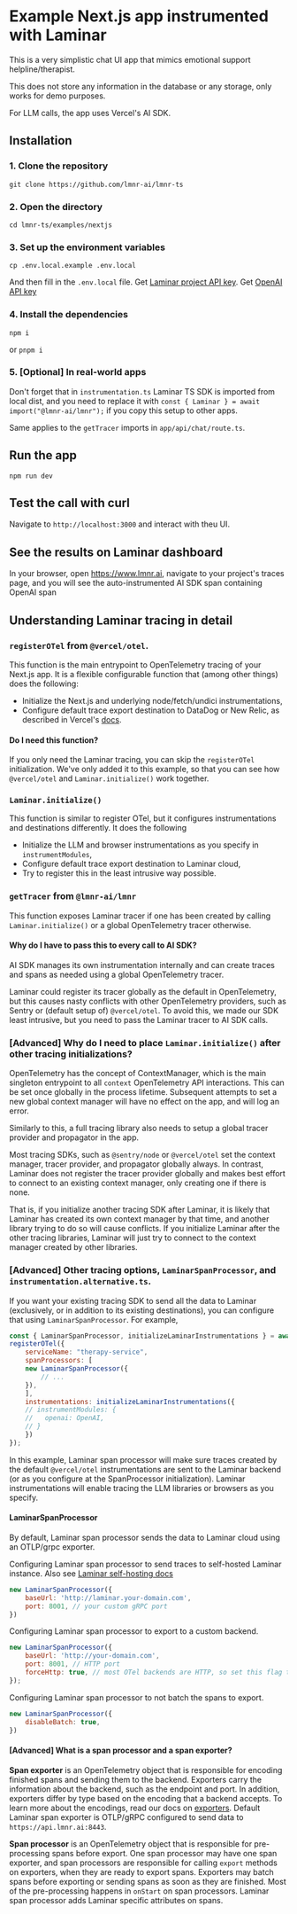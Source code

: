 # Example Next.js app instrumented with Laminar

This is a very simplistic chat UI app that mimics emotional support helpline/therapist.

This does not store any information in the database or any storage, only works for demo purposes.

For LLM calls, the app uses Vercel's AI SDK.

## Installation

### 1. Clone the repository

```
git clone https://github.com/lmnr-ai/lmnr-ts
```

### 2. Open the directory

```
cd lmnr-ts/examples/nextjs
```

### 3. Set up the environment variables

```
cp .env.local.example .env.local
```

And then fill in the `.env.local` file. Get [Laminar project API key](https://docs.lmnr.ai/tracing/introduction#2-initialize-laminar-in-your-application). Get [OpenAI API key](https://platform.openai.com/api-keys)

### 4. Install the dependencies

```
npm i
```

or `pnpm i`

### 5. [Optional] In real-world apps

Don't forget that in `instrumentation.ts` Laminar TS SDK is imported from local dist,
and you need to replace it with `const { Laminar } = await import("@lmnr-ai/lmnr");` if you copy this setup to other apps.

Same applies to the `getTracer` imports in `app/api/chat/route.ts`.

## Run the app

```
npm run dev
```

## Test the call with curl

Navigate to `http://localhost:3000` and interact with theu UI.

## See the results on Laminar dashboard

In your browser, open https://www.lmnr.ai, navigate to your project's traces page, and you will see the auto-instrumented AI SDK span containing OpenAI span

## Understanding Laminar tracing in detail

### `registerOTel` from `@vercel/otel`.

This function is the main entrypoint to OpenTelemetry tracing of your Next.js app. It is a flexible configurable function that (among other things) does the following:

- Initialize the Next.js and underlying node/fetch/undici instrumentations,
- Configure default trace export destination to DataDog or New Relic, as described in Vercel's [docs](https://vercel.com/docs/otel).

#### Do I need this function?

If you only need the Laminar tracing, you can skip the `registerOTel` initialization. We've only added it to this example, so that you can see how `@vercel/otel` and `Laminar.initialize()` work together.

### `Laminar.initialize()`

This function is similar to register OTel, but it configures instrumentations and destinations differently. It does the following

- Initialize the LLM and browser instrumentations as you specify in `instrumentModules`,
- Configure default trace export destination to Laminar cloud,
- Try to register this in the least intrusive way possible.

### `getTracer` from `@lmnr-ai/lmnr`

This function exposes Laminar tracer if one has been created by calling `Laminar.initialize()` or a global OpenTelemetry tracer otherwise.

#### Why do I have to pass this to every call to AI SDK?

AI SDK manages its own instrumentation internally and can create traces and spans as needed using a global OpenTelemetry tracer.

Laminar could register its tracer globally as the default in OpenTelemetry, but this causes nasty conflicts with other OpenTelemetry providers, such as Sentry or (default setup of) `@vercel/otel`. To avoid this, we made our SDK least intrusive, but you need to pass the Laminar tracer to AI SDK calls.

### [Advanced] Why do I need to place `Laminar.initialize()` after other tracing initializations?

OpenTelemetry has the concept of ContextManager, which is the main singleton entrypoint to all `context` OpenTelemetry API interactions. This can be set once globally in the process lifetime. Subsequent attempts to set a new global context manager will have no effect on the app, and will log an error.

Similarly to this, a full tracing library also needs to setup a global tracer provider and propagator in the app.

Most tracing SDKs, such as `@sentry/node` or `@vercel/otel` set the context manager, tracer provider, and propagator globally always. In contrast, Laminar does not register the tracer provider globally and makes best effort to connect to an existing context manager, only creating one if there is none.

That is, if you initialize another tracing SDK after Laminar, it is likely that Laminar has created its own context manager by that time, and another library trying to do so will cause conflicts. If you initialize Laminar after the other tracing libraries, Laminar will just try to connect to the context manager created by other libraries.

### [Advanced] Other tracing options, `LaminarSpanProcessor`, and `instrumentation.alternative.ts`.

If you want your existing tracing SDK to send all the data to Laminar (exclusively, or in addition to its existing destinations), you can configure that using `LaminarSpanProcessor`. For example,

```javascript instrumentation.alternative.ts
const { LaminarSpanProcessor, initializeLaminarInstrumentations } = await import("@lmnr-ai/lmnr");
registerOTel({
    serviceName: "therapy-service",
    spanProcessors: [
    new LaminarSpanProcessor({
        // ...
    }),
    ],
    instrumentations: initializeLaminarInstrumentations({
    // instrumentModules: {
    //   openai: OpenAI,
    // }
    })
});
```

In this example, Laminar span processor will make sure traces created by the default `@vercel/otel` instrumentations are sent to the Laminar backend (or as you configure at the SpanProcessor initialization). Laminar instrumentations will enable tracing the LLM libraries or browsers as you specify.

#### LaminarSpanProcessor

By default, Laminar span processor sends the data to Laminar cloud using an OTLP/grpc exporter.


Configuring Laminar span processor to send traces to self-hosted Laminar instance. Also see [Laminar self-hosting docs](https://docs.lmnr.ai/self-hosting)

```javascript
new LaminarSpanProcessor({
    baseUrl: 'http://laminar.your-domain.com',
    port: 8001, // your custom gRPC port
})
```

Configuring Laminar span processor to export to a custom backend.

```javascript
new LaminarSpanProcessor({
    baseUrl: 'http://your-domain.com',
    port: 8001, // HTTP port
    forceHttp: true, // most OTel backends are HTTP, so set this flag to true.
});
```

Configuring Laminar span processor to not batch the spans to export.

```javascript
new LaminarSpanProcessor({
    disableBatch: true,
})
```

#### [Advanced] What is a span processor and a span exporter?

**Span exporter** is an OpenTelemetry object that is responsible for encoding finished spans and sending them to the backend. Exporters carry the information about the backend, such as the endpoint and port. In addition, exporters differ by type based on the encoding that a backend accepts. To learn more about the encodings, read our docs on [exporters](https://docs.lmnr.ai/tracing/otel#exporters). Default Laminar span exporter is OTLP/gRPC configured to send data to `https://api.lmnr.ai:8443`.

**Span processor** is an OpenTelemetry object that is responsible for pre-processing spans before export. One span processor may have one span exporter, and span processors are responsible for calling `export` methods on exporters, when they are ready to export spans. Exporters may batch spans before exporting or sending spans as soon as they are finished. Most of the pre-processing happens in `onStart` on span processors. Laminar span processor adds Laminar specific attributes on spans.
